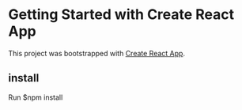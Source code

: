 # Getting Started with Create React App

This project was bootstrapped with [Create React App](https://github.com/facebook/create-react-app).

## install

Run $npm install
